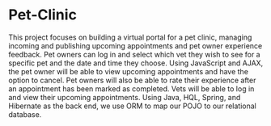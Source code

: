 # Pet-Clinic
This project focuses on building a virtual portal for a pet clinic, managing incoming and publishing upcoming appointments and pet owner experience feedback. Pet owners can log in and select which vet they wish to see for a specific pet and the date and time they choose. Using JavaScript and AJAX, the pet owner will be able to view upcoming appointments and have the option to cancel. Pet owners will also be able to rate their experience after an appointment has been marked as completed. Vets will be able to log in and view their upcoming appointments. Using Java, HQL, Spring, and Hibernate as the back end, we use ORM to map our POJO to our relational database.
